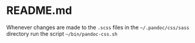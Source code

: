 # README.md

Whenever changes are made to the `.scss` files in the `~/.pandoc/css/sass` directory run the script `~/bin/pandoc-css.sh` 
